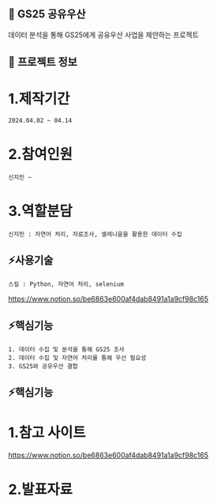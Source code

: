 

<!--## Hi there 👋
**jiminnnnnn/jiminnnnnn** is a ✨ _special_ ✨ repository because its `README.md` (this file) appears on your GitHub profile.

Here are some ideas to get you started:

- 🔭 I’m currently working on ...
- 🌱 I’m currently learning ...
- 👯 I’m looking to collaborate on ...
- 🤔 I’m looking for help with ...
- 💬 Ask me about ...
- 📫 How to reach me: ...
- 😄 Pronouns: ...
- ⚡ Fun fact: ...
-->


## 👋 GS25 공유우산 
데이터 분석을 통해 GS25에게 공유우산 사업을 제안하는 프로젝트

## 🌱 프로젝트 정보
# 1.제작기간
	2024.04.02 ~ 04.14
# 2.참여인원
	신지민 ~
# 3.역할분담
	신지민 : 자연어 처리, 자료조사, 셀레니움을 활용한 데이터 수집

## ⚡사용기술
	스킬 : Python, 자연어 처리, selenium
<https://www.notion.so/be6863e600af4dab8491a1a9cf98c165>

## ⚡핵심기능
	1. 데이터 수집 및 분석을 통해 GS25 조사
 	2. 데이터 수집 및 자연어 처리를 통해 우산 필요성
  	3. GS25와 공유우산 결합
   
## ⚡핵심기능
# 	1.참고 사이트
<https://www.notion.so/be6863e600af4dab8491a1a9cf98c165>
# 	2.발표자료
 
